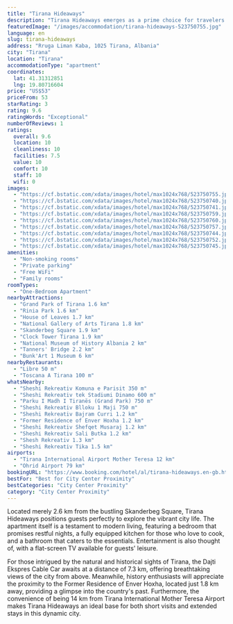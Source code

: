 ```yaml
---
title: "Tirana Hideaways"
description: "Tirana Hideaways emerges as a prime choice for travelers seeking comfort and convenience in the heart of Tirana."
featuredImage: "/images/accommodation/tirana-hideaways-523750755.jpg"
language: en
slug: tirana-hideaways
address: "Rruga Liman Kaba, 1025 Tirana, Albania"
city: "Tirana"
location: "Tirana"
accommodationType: "apartment"
coordinates:
  lat: 41.31312851
  lng: 19.80716604
price: "US$53"
priceFrom: 53
starRating: 3
rating: 9.6
ratingWords: "Exceptional"
numberOfReviews: 1
ratings:
  overall: 9.6
  location: 10
  cleanliness: 10
  facilities: 7.5
  value: 10
  comfort: 10
  staff: 10
  wifi: 0
images:
  - "https://cf.bstatic.com/xdata/images/hotel/max1024x768/523750755.jpg?k=c5342f0f0157b55eb6813bfbcd614e3d323922f2da03be50d2eb79151363f626&o=&hp=1"
  - "https://cf.bstatic.com/xdata/images/hotel/max1024x768/523750740.jpg?k=ccd3115530e1ff2951c66e1bf0cdd17145f0425f7e24eca29b02cf75d4f6b4e1&o=&hp=1"
  - "https://cf.bstatic.com/xdata/images/hotel/max1024x768/523750741.jpg?k=ec6ffbb398f4d098cf8506df7ed64400d0295eab690292e95240f5a6262d920d&o=&hp=1"
  - "https://cf.bstatic.com/xdata/images/hotel/max1024x768/523750759.jpg?k=1e89e981413b85c7ea34c6e491631620fe02dfce1783dffd090ef12fa9d465fb&o=&hp=1"
  - "https://cf.bstatic.com/xdata/images/hotel/max1024x768/523750760.jpg?k=d6722cb2598216f6f77e20f10dcf15446eddbe47e6608c5d73e69c6f36803569&o=&hp=1"
  - "https://cf.bstatic.com/xdata/images/hotel/max1024x768/523750757.jpg?k=f9903ca664ac4b15f5d765647506c3f392ab143dbb3b6c9d182fbba6c3f26019&o=&hp=1"
  - "https://cf.bstatic.com/xdata/images/hotel/max1024x768/523750744.jpg?k=b72df8483388075f18a4551be9e0e8e4087bca3880dbea0f0b531d96423af0f2&o=&hp=1"
  - "https://cf.bstatic.com/xdata/images/hotel/max1024x768/523750752.jpg?k=6e3b9449d08eda00d90a6ce3a9d91def8ef48dd564a5c847566a0f04a7ab2bd8&o=&hp=1"
  - "https://cf.bstatic.com/xdata/images/hotel/max1024x768/523750745.jpg?k=c1b8aa17f4191b74bd957b84f7c063102f8f2648c2db7b9a40b2278c62d5c8f4&o=&hp=1"
amenities:
  - "Non-smoking rooms"
  - "Private parking"
  - "Free WiFi"
  - "Family rooms"
roomTypes:
  - "One-Bedroom Apartment"
nearbyAttractions:
  - "Grand Park of Tirana 1.6 km"
  - "Rinia Park 1.6 km"
  - "House of Leaves 1.7 km"
  - "National Gallery of Arts Tirana 1.8 km"
  - "Skanderbeg Square 1.9 km"
  - "Clock Tower Tirana 1.9 km"
  - "National Museum of History Albania 2 km"
  - "Tanners' Bridge 2.2 km"
  - "Bunk'Art 1 Museum 6 km"
nearbyRestaurants:
  - "Libre 50 m"
  - "Toscana A Tirana 100 m"
whatsNearby:
  - "Sheshi Rekreativ Komuna e Parisit 350 m"
  - "Sheshi Rekreativ tek Stadiumi Dinamo 600 m"
  - "Parku I Madh I Tiranës (Grand Park) 750 m"
  - "Sheshi Rekreativ Blloku 1 Maji 750 m"
  - "Sheshi Rekreativ Bajram Curri 1.2 km"
  - "Former Residence of Enver Hoxha 1.2 km"
  - "Sheshi Rekreativ Shefqet Musaraj 1.2 km"
  - "Sheshi Rekreativ Sali Butka 1.2 km"
  - "Shesh Rekreativ 1.3 km"
  - "Sheshi Rekreativ Tika 1.5 km"
airports:
  - "Tirana International Airport Mother Teresa 12 km"
  - "Ohrid Airport 79 km"
bookingURL: "https://www.booking.com/hotel/al/tirana-hideaways.en-gb.html?aid=8035640"
bestFor: "Best for City Center Proximity"
bestCategories: "City Center Proximity"
category: "City Center Proximity"
---
```


Located merely 2.6 km from the bustling Skanderbeg Square, Tirana Hideaways positions guests perfectly to explore the vibrant city life. The apartment itself is a testament to modern living, featuring a bedroom that promises restful nights, a fully equipped kitchen for those who love to cook, and a bathroom that caters to the essentials. Entertainment is also thought of, with a flat-screen TV available for guests' leisure.

For those intrigued by the natural and historical sights of Tirana, the Dajti Ekspres Cable Car awaits at a distance of 7.3 km, offering breathtaking views of the city from above. Meanwhile, history enthusiasts will appreciate the proximity to the Former Residence of Enver Hoxha, located just 1.8 km away, providing a glimpse into the country's past. Furthermore, the convenience of being 14 km from Tirana International Mother Teresa Airport makes Tirana Hideaways an ideal base for both short visits and extended stays in this dynamic city.